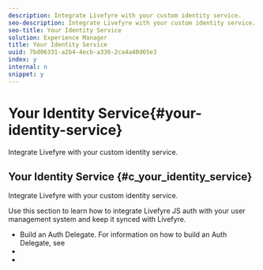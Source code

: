 ```yaml
---
description: Integrate Livefyre with your custom identity service.
seo-description: Integrate Livefyre with your custom identity service.
seo-title: Your Identity Service
solution: Experience Manager
title: Your Identity Service
uuid: 7bd06331-a2b4-4ecb-a336-2ca4a40d65e3
index: y
internal: n
snippet: y
---
```


# Your Identity Service{#your-identity-service}

Integrate Livefyre with your custom identity service.

## Your Identity Service {#c_your_identity_service}

Integrate Livefyre with your custom identity service.

<!-- 

t_your_identity_service.dita

 -->

Use this section to learn how to integrate Livefyre JS auth with your user management system and keep it synced with Livefyre.

* Build an Auth Delegate. For information on how to build an Auth Delegate, see [](c-building-an-auth-delegate.md#c_building_an_auth_delegate)
* [](c-implementing-sso/c-implementing-sso.md#c_implementing_sso) 
* [](t-sync-with-livefyre-using-ping-for-pull/t-sync-with-livefyre-using-ping-for-pull.md#t_sync_with_livefyre_using_ping_for_pull)

